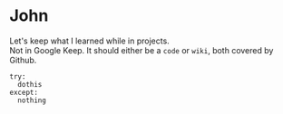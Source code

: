 # John
Let's keep what I learned while in projects.  
Not in Google Keep. It should either be a `code` or `wiki`, both covered by Github.
```
try:
  dothis
except:
  nothing
```
